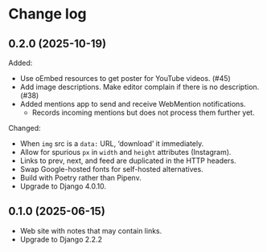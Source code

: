 # Change log

## 0.2.0 (2025-10-19)

Added:

- Use oEmbed resources to get poster for YouTube videos. (#45)
- Add image descriptions. Make editor complain if there is no description. (#38)
- Added mentions app to send and receive WebMention notifications.
    - Records incoming mentions but does not process them further yet.

Changed:

- When `img` src is a `data:` URL, ‘download’ it immediately.
- Allow for spurious `px` in `width` and `height` attributes (Instagram).
- Links to prev, next, and feed are duplicated in the HTTP headers.
- Swap Google-hosted fonts for self-hosted alternatives.
- Build with Poetry rather than Pipenv.
- Upgrade to Django 4.0.10.

## 0.1.0 (2025-06-15)

- Web site with notes that may contain links.
- Upgrade to Django 2.2.2
